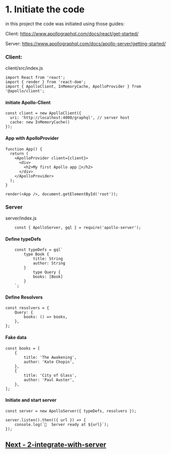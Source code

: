 # 1. Initiate the code

   in this project the code was initiated using those guides:
   
   Client: https://www.apollographql.com/docs/react/get-started/

   Server: https://www.apollographql.com/docs/apollo-server/getting-started/

### Client:

client/src/index.js

    import React from 'react';
    import { render } from 'react-dom';
    import { ApolloClient, InMemoryCache, ApolloProvider } from '@apollo/client';

#### initiate Apollo-Client

    const client = new ApolloClient({
      uri: 'http://localhost:4000/graphql', // server host
      cache: new InMemoryCache()
    });
    
#### App with ApolloProvider

    function App() {
      return (
        <ApolloProvider client={client}>
          <div>
            <h2>My first Apollo app 🚀</h2>
          </div>
        </ApolloProvider>
      );
    }
    
    render(<App />, document.getElementById('root'));


### Server

server/index.js

        const { ApolloServer, gql } = require('apollo-server');

#### Define typeDefs

        const typeDefs = gql`
            type Book {
                title: String
                author: String
            }
                type Query {
                books: [Book]
            }
        `;

#### Define Resolvers


    const resolvers = {
        Query: {
            books: () => books,
        },
    };

#### Fake data


    const books = [
        {
            title: 'The Awakening',
            author: 'Kate Chopin',
        },
        {
            title: 'City of Glass',
            author: 'Paul Auster',
        },
    ];

#### Initiate and start server

    const server = new ApolloServer({ typeDefs, resolvers });
    
    server.listen().then(({ url }) => {
        console.log(`🚀  Server ready at ${url}`);
    });
    
    
 ## [Next - 2-integrate-with-server](https://github.com/amitznati/aws-fullstack-starter/tree/master/2-integrate-with-server#2-integrate-with-server)
